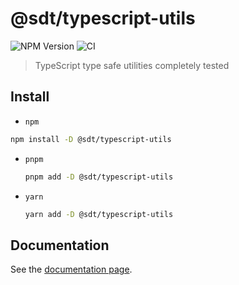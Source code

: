 # @sdt/typescript-utils

![NPM Version](https://img.shields.io/npm/v/%40sdt%2Ftypescript-utils)
![CI](https://github.com/sylvaindethier/typescript-utils/workflows/CI/badge.svg)

> TypeScript type safe utilities completely tested

## Install

- `npm`

 ```sh
 npm install -D @sdt/typescript-utils
 ```

- `pnpm`

  ```sh
  pnpm add -D @sdt/typescript-utils
  ```

- `yarn`

  ```sh
  yarn add -D @sdt/typescript-utils
  ```

## Documentation

See the [documentation page](docs/globals.md).
